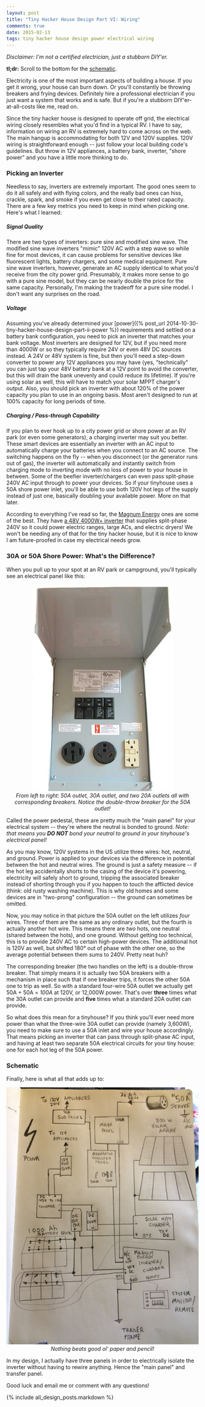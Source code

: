 ```yaml
---
layout: post
title: "Tiny Hacker House Design Part VI: Wiring"
comments: true
date: 2015-02-13
tags: tiny hacker house design power electrical wiring
---
```


_Disclaimer: I'm not a certified electrician, just a stubborn DIY'er._

**tl;dr:** Scroll to the bottom for the [schematic](#schematic).

Electricity is one of the most important aspects of building a house. If you
get it wrong, your house can burn down. Or you'll constantly be throwing
breakers and frying devices. Definitely hire a professional electrician if you
just want a system that works and is safe. But if you're a stubborn
DIY'er-at-all-costs like me, read on.

Since the tiny hacker house is designed to operate off grid, the electrical
wiring closely resembles what you'd find in a typical RV. I have to say,
information on wiring an RV is extremely hard to come across on the web.  The
main hangup is accommodating for both 12V and 120V supplies. 120V wiring is
straightforward enough -- just follow your local building code's guidelines.
But throw in 12V appliances, a battery bank, inverter, "shore power" and you
have a little more thinking to do.

<!-- break -->

### Picking an Inverter

Needless to say, inverters are extremely important. The good ones seem to do it
all safely and with flying colors, and the really bad ones can hiss, crackle,
spark, and smoke if you even get close to their rated capacity. There are a few
key metrics you need to keep in mind when picking one. Here's what I learned:

##### Signal Quality
There are two types of inverters: pure sine and modified sine wave. The
modified sine wave inverters "mimic" 120V AC with a step wave so while fine for
most devices, it can cause problems for sensitive devices like fluorescent
lights, battery chargers, and some medical equipment. Pure sine wave inverters,
however, generate an AC supply identical to what you'd receive from the city
power grid. Presumably, it makes more sense to go with a pure sine model, but
they can be nearly double the price for the same capacity. Personally, I'm
making the tradeoff for a pure sine model. I don't want any surprises on the
road.

##### Voltage
Assuming you've already determined your [power]({% post_url 2014-10-30-tiny-hacker-house-design-part-ii-power %}) requirements and settled
on a battery bank configuration, you need to pick an inverter that matches your
bank voltage. Most inverters are designed for 12V, but if you need more than
4000W or so they typically require 24V or even 48V DC sources instead. A 24V or
48V system is fine, but then you'll need a step-down converter to power any 12V
appliances you may have (yes, "technically" you can just tap your 48V battery
bank at a 12V point to avoid the converter, but this will drain the bank
unevenly and could reduce its lifetime). If you're using solar as well, this
will have to match your solar MPPT charger's output. Also, you should pick an
inverter with about 120% of the power capacity you plan to use in an ongoing
basis. Most aren't designed to run at 100% capacity for long periods of time.

##### Charging / Pass-through Capability
If you plan to ever hook up to a city power grid or shore power at an RV park
(or even some generators), a charging inverter may suit you better. These smart
devices are essentially an inverter with an AC input to automatically charge
your batteries when you connect to an AC source. The switching happens on the
fly -- when you disconnect (or the generator runs out of gas), the inverter
will automatically and instantly switch from charging mode to inverting mode
with no loss of power to your house in between. Some of the beefier
inverter/chargers can even pass split-phase 240V AC input through to power your
devices. So if your tinyhouse uses a 50A shore power inlet, you'll be able to
use both 120V hot legs of the supply instead of just one, basically doubling
your available power. More on that later.

According to everything I've read so far, the [Magnum
Energy](http://magnumenergy.com) ones are some of the best. They have [a 48V
4000W+ inverter](http://magnumenergy.com/ms-pae-series-invertercharger/)
that supplies split-phase 240V so it could power electric ranges, large ACs,
and electric dryers! We won't be needing any of that for the tiny hacker house,
but it is nice to know I am future-proofed in case my electrical needs grow. 

### 30A or 50A Shore Power: What's the Difference?

When you pull up to your spot at an RV park or campground, you'll typically see
an electrical panel like this:

<center>
  <img src="/img/rv-power-pedestal.jpg" alt="RV Power Pedestal">
  <div class="caption">
    <i>
      From left to right: 50A outlet, 30A outlet, and two 20A outlets all with
corresponding breakers. Notice the double-throw breaker for the 50A outlet!
   </i>
  </div>
</center>

Called the power pedestal, these are pretty much the "main panel" for your
electrical system -- they're where the neutral is bonded to ground. _Note: that
means you **DO NOT** bond your neutral to ground in your tinyhouse's electrical
panel!_

As you may know, 120V systems in the US utilize three wires: hot, neutral,
and ground. Power is applied to your devices via the difference in potential
between the hot and neutral wires. The ground is just a safety measure -- if
the hot leg accidentally shorts to the casing of the device it's powering,
electricity will safely short to ground, tripping the associated breaker
instead of shorting through you if you happen to touch the afflicted device
(think: old rusty washing machine). This is why old homes and some devices are
in "two-prong" configuration -- the ground can sometimes be omitted.

Now, you may notice in that picture the 50A outlet on the left utilizes _four_
wires. Three of them are the same as any ordinary outlet, but the fourth is
actually another hot wire. This means there are _two_ hots, one neutral (shared
between the hots), and one ground. Without getting too technical, this is to
provide 240V AC to certain high-power devices. The additional hot is 120V as
well, but shifted 180&deg; out of phase with the other one, so the average
potential between them sums to 240V. Pretty neat huh?

The corresponding breaker (the two handles on the left) is a double-throw
breaker. That simply means it is actually two 50A breakers with a mechanism in
place such that if one breaker trips, it forces the other 50A one to trip as
well. So with a standard four-wire 50A outlet we actually get 50A + 50A =
_100A_ at 120V, or 12,000W power. That's over **three** times what the 30A
outlet can provide and **five** times what a standard 20A outlet can provide.

So what does this mean for a tinyhouse? If you think you'll ever need more
power than what the three-wire 30A outlet can provide (namely 3,600W), you need
to make sure to use a 50A inlet and wire your house accordingly. That means
picking an inverter that can pass through split-phase AC input, and having at
least two separate 50A electrical circuits for your tiny house: one for each hot
leg of the 50A power.

### Schematic
<a name="schematic"></a>

Finally, here is what all that adds up to:

<center>
  <img src="/img/wiring-schematic.png" alt="Tiny Hacker House Wiring Schematic">
  <div class="caption">
    <i>
      Nothing beats good ol' paper and pencil!
   </i>
  </div>
</center>

In my design, I actually have three panels in order to electrically isolate the
inverter without having to rewire anything. Hence the "main panel" and transfer
panel.

Good luck and email me or comment with any questions!

{% include all_design_posts.markdown %}
